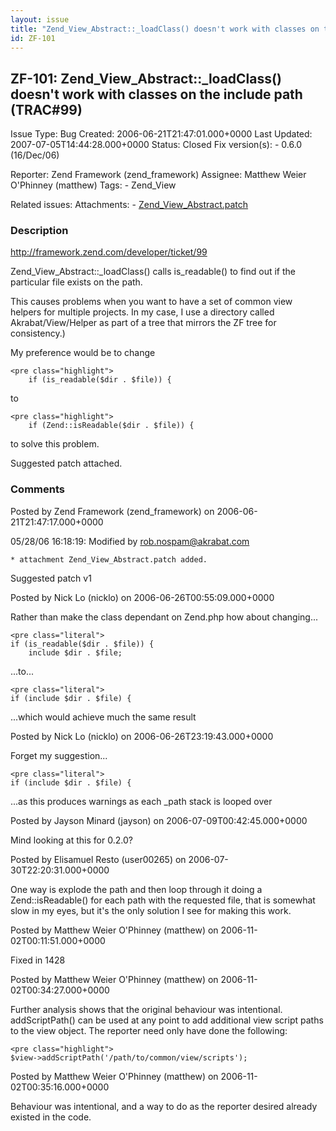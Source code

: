 ```yaml
---
layout: issue
title: "Zend_View_Abstract::_loadClass() doesn't work with classes on the include path (TRAC#99)"
id: ZF-101
---
```


ZF-101: Zend\_View\_Abstract::\_loadClass() doesn't work with classes on the include path (TRAC#99)
---------------------------------------------------------------------------------------------------

 Issue Type: Bug Created: 2006-06-21T21:47:01.000+0000 Last Updated: 2007-07-05T14:44:28.000+0000 Status: Closed Fix version(s): - 0.6.0 (16/Dec/06)
 
 Reporter:  Zend Framework (zend\_framework)  Assignee:  Matthew Weier O'Phinney (matthew)  Tags: - Zend\_View
 
 Related issues: 
 Attachments: - [Zend\_View\_Abstract.patch](/issues/secure/attachment/10009/Zend_View_Abstract.patch)
 
### Description

<http://framework.zend.com/developer/ticket/99>

Zend\_View\_Abstract::\_loadClass() calls is\_readable() to find out if the particular file exists on the path.

This causes problems when you want to have a set of common view helpers for multiple projects. In my case, I use a directory called Akrabat/View/Helper as part of a tree that mirrors the ZF tree for consistency.)

My preference would be to change

 
    <pre class="highlight">
        if (is_readable($dir . $file)) {


to

 
    <pre class="highlight">
        if (Zend::isReadable($dir . $file)) {


to solve this problem.

Suggested patch attached.

 

 

### Comments

Posted by Zend Framework (zend\_framework) on 2006-06-21T21:47:17.000+0000

05/28/06 16:18:19: Modified by rob.nospam@akrabat.com

 
    * attachment Zend_View_Abstract.patch added.


Suggested patch v1

 

 

Posted by Nick Lo (nicklo) on 2006-06-26T00:55:09.000+0000

Rather than make the class dependant on Zend.php how about changing...

 
    <pre class="literal"> 
    if (is_readable($dir . $file)) {
        include $dir . $file;


...to...

 
    <pre class="literal"> 
    if (include $dir . $file) {


...which would achieve much the same result

 

 

Posted by Nick Lo (nicklo) on 2006-06-26T23:19:43.000+0000

Forget my suggestion...

 
    <pre class="literal"> 
    if (include $dir . $file) {


...as this produces warnings as each \_path stack is looped over

 

 

Posted by Jayson Minard (jayson) on 2006-07-09T00:42:45.000+0000

Mind looking at this for 0.2.0?

 

 

Posted by Elisamuel Resto (user00265) on 2006-07-30T22:20:31.000+0000

One way is explode the path and then loop through it doing a Zend::isReadable() for each path with the requested file, that is somewhat slow in my eyes, but it's the only solution I see for making this work.

 

 

Posted by Matthew Weier O'Phinney (matthew) on 2006-11-02T00:11:51.000+0000

Fixed in 1428

 

 

Posted by Matthew Weier O'Phinney (matthew) on 2006-11-02T00:34:27.000+0000

Further analysis shows that the original behaviour was intentional. addScriptPath() can be used at any point to add additional view script paths to the view object. The reporter need only have done the following:

 
    <pre class="highlight">
    $view->addScriptPath('/path/to/common/view/scripts');


 

 

Posted by Matthew Weier O'Phinney (matthew) on 2006-11-02T00:35:16.000+0000

Behaviour was intentional, and a way to do as the reporter desired already existed in the code.

 

 